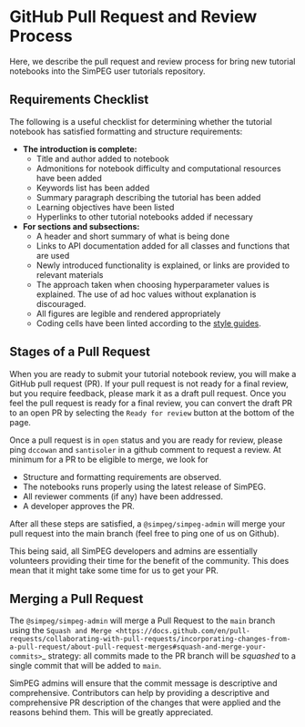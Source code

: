 GitHub Pull Request and Review Process
======================================

Here, we describe the pull request and review process for bring new tutorial notebooks into the SimPEG user tutorials repository.

Requirements Checklist
----------------------

The following is a useful checklist for determining whether the tutorial notebook has satisfied formatting and structure requirements:

* **The introduction is complete:**
    * Title and author added to notebook
    * Admonitions for notebook difficulty and computational resources have been added
    * Keywords list has been added
    * Summary paragraph describing the tutorial has been added
    * Learning objectives have been listed
    * Hyperlinks to other tutorial notebooks added if necessary
* **For sections and subsections:**
    * A header and short summary of what is being done
    * Links to API documentation added for all classes and functions that are used
    * Newly introduced functionality is explained, or links are provided to relevant materials
    * The approach taken when choosing hyperparameter values is explained. The use of ad hoc values without explanation is discouraged.
    * All figures are legible and rendered appropriately
    * Coding cells have been linted according to the [style guides](https://docs.simpeg.xyz/latest/content/getting_started/contributing/code-style.html).

Stages of a Pull Request
------------------------

When you are ready to submit your tutorial notebook review, you will make a 
GitHub pull request (PR). If your pull request is not ready for a final review,
but you require feedback, please mark it as a draft pull request. Once you
feel the pull request is ready for a final review, you can convert the draft PR to
an open PR by selecting the ``Ready for review`` button at the bottom of the page.

Once a pull request is in ``open`` status and you are ready for review, please
ping ``dccowan`` and ``santisoler`` in a github comment to
request a review. At minimum for a PR to be eligible to merge, we look for

- Structure and formatting requirements are observed.
- The notebooks runs properly using the latest release of SimPEG.
- All reviewer comments (if any) have been addressed.
- A developer approves the PR.

After all these steps are satisfied, a ``@simpeg/simpeg-admin`` will merge your
pull request into the main branch (feel free to ping one of us on Github).

This being said, all SimPEG developers and admins are essentially volunteers
providing their time for the benefit of the community. This does mean that
it might take some time for us to get your PR.

Merging a Pull Request
----------------------

The ``@simpeg/simpeg-admin`` will merge a Pull Request to the `main` branch
using the `Squash and Merge
<https://docs.github.com/en/pull-requests/collaborating-with-pull-requests/incorporating-changes-from-a-pull-request/about-pull-request-merges#squash-and-merge-your-commits>`_
strategy: all commits made to the PR branch will be _squashed_ to a single
commit that will be added to `main`.

SimPEG admins will ensure that the commit message is descriptive and
comprehensive. Contributors can help by providing a descriptive and
comprehensive PR description of the changes that were applied and the reasons
behind them. This will be greatly appreciated.